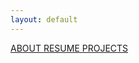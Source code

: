 ```yaml
---
layout: default
---
```


<link rel="stylesheet" href="assets/css/home.css" />


<div class="column-container">
    <a href="./about.html" class="column img1">
        <span>ABOUT</span>
    </a>
    <a href="./resume.html" class="column img2">
        <span>RESUME</span>
    </a>
    <a href="./projects.html" class="column img3">
        <span>PROJECTS</span>
    </a>
</div>

